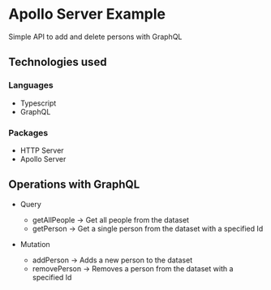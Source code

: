 # Apollo Server Example

Simple API to add and delete persons with GraphQL

## Technologies used

### Languages
* Typescript
* GraphQL

### Packages
* HTTP Server
* Apollo Server

## Operations with GraphQL

* Query
  * getAllPeople -> Get all people from the dataset
  * getPerson    -> Get a single person from the dataset with a specified Id
  
* Mutation
  * addPerson    -> Adds a new person to the dataset
  * removePerson -> Removes a person from the dataset with a specified Id
